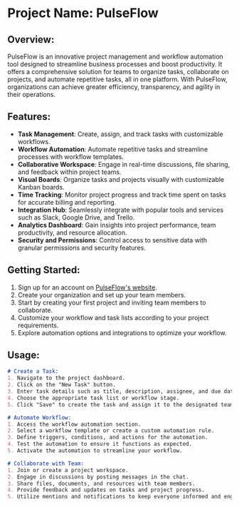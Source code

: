 # Project Name: PulseFlow

## Overview:
PulseFlow is an innovative project management and workflow automation tool designed to streamline business processes and boost productivity. It offers a comprehensive solution for teams to organize tasks, collaborate on projects, and automate repetitive tasks, all in one platform. With PulseFlow, organizations can achieve greater efficiency, transparency, and agility in their operations.

## Features:
- **Task Management**: Create, assign, and track tasks with customizable workflows.
- **Workflow Automation**: Automate repetitive tasks and streamline processes with workflow templates.
- **Collaborative Workspace**: Engage in real-time discussions, file sharing, and feedback within project teams.
- **Visual Boards**: Organize tasks and projects visually with customizable Kanban boards.
- **Time Tracking**: Monitor project progress and track time spent on tasks for accurate billing and reporting.
- **Integration Hub**: Seamlessly integrate with popular tools and services such as Slack, Google Drive, and Trello.
- **Analytics Dashboard**: Gain insights into project performance, team productivity, and resource allocation.
- **Security and Permissions**: Control access to sensitive data with granular permissions and security features.

## Getting Started:
1. Sign up for an account on [PulseFlow's website](https://www.pulseflow.com).
2. Create your organization and set up your team members.
3. Start by creating your first project and inviting team members to collaborate.
4. Customize your workflow and task lists according to your project requirements.
5. Explore automation options and integrations to optimize your workflow.

## Usage:
```markdown
# Create a Task:
1. Navigate to the project dashboard.
2. Click on the "New Task" button.
3. Enter task details such as title, description, assignee, and due date.
4. Choose the appropriate task list or workflow stage.
5. Click "Save" to create the task and assign it to the designated team member.

# Automate Workflow:
1. Access the workflow automation section.
2. Select a workflow template or create a custom automation rule.
3. Define triggers, conditions, and actions for the automation.
4. Test the automation to ensure it functions as expected.
5. Activate the automation to streamline your workflow.

# Collaborate with Team:
1. Join or create a project workspace.
2. Engage in discussions by posting messages in the chat.
3. Share files, documents, and resources with team members.
4. Provide feedback and updates on tasks and project progress.
5. Utilize mentions and notifications to keep everyone informed and engaged.
